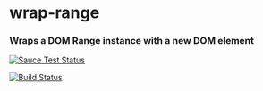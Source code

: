 wrap-range
==========
### Wraps a DOM Range instance with a new DOM element

[![Sauce Test Status](https://saucelabs.com/browser-matrix/wrap-range.svg)](https://saucelabs.com/u/wrap-range)

[![Build Status](https://travis-ci.org/webmodules/wrap-range.svg?branch=master)](https://travis-ci.org/webmodules/wrap-range)
